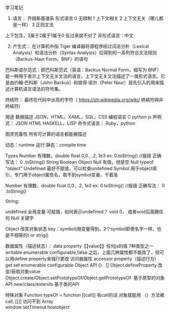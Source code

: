 学习笔记

1. 语言：
乔姆斯基谱系
形式语言
0 无限制
1 上下文相关
2 上下文无关（哪儿都是一样）
3 正则文法

上下包含，3属于2属于1属于0 反过来就不对了
非形式语言：中文

2. 产生式： 在计算机中指 Tiger 编译器将源程序经过词法分析（Lexical Analysis）和语法分析（Syntax Analysis）后得到的一系列符合文法规则（Backus-Naur Form，BNF）的语句

巴科斯诺尔范式：即巴科斯范式（英语：Backus Normal Form，缩写为 BNF）是一种用于表示上下文无关文法的语言，上下文无关文法描述了一类形式语言。它是由约翰·巴科斯（John Backus）和彼得·诺尔（Peter Naur）首先引入的用来描述计算机语言语法的符号集。

终结符： 最终在代码中出现的字符（ https://zh.wikipedia.org/wiki/ 終結符與非終結符)

用途
数据描述 JSON，HTML，XAML，SQL，CSS
编程语言 C python js
声明式： JSON HTML HASKELL，LISP
命令式语言： Ruby，python

图灵完备性
所有可计算的语言都能被描述

动态：runtime 运行
静态：compile time

Types
Number    有理数，double float     0,0., .2, 1e3
ex: 0.toString() //报错     正确写法： 0 .toString()
String
Boolean
Object
Null  有值，但是空 Null typeof "object"
Undefined   最好不赋值，可以检查undefined
Symbol  用于object索引，专门用于object属性名，取不到symbol变量，干着急

Number    有理数，double float     0,0., .2, 1e3
ex: 0.toString() //报错     正确写法： 0 .toString()

String: 

undefined 全局变量 可赋值，如何表示undefined？ void 0， 或者void后面跟任何
Null 关键字

Object
改变对象状态
key：symbol(用变量得到，2个symbol即使名字一样，也是不相等的) or strig()

数据属性（描述状态）： data property【【value】】任何js的值 7种类型之一
            writable 
            enumerable
            configurable,false 之后，上面几种属性都不能改了，但可以用define property来强行更改
 访问器属性   accessor property（描述行为）
        get
        set
        enumerable
        configurable
Object API
{} . [] Object.defineProperty   改变/获取对象value
Object.create/Object.setPrototypeOf/Object.getPrototypeOf   基于原型的对象API
new/class/extends  基于类的API

特殊对象
Function  typeOf = function    [[call]]  有call的话 对象就能用 （）方法被call, [[]] 访问不到
Array   
window setTimeout   hostobject

